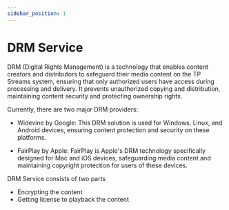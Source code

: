 ```yaml
---
sidebar_position: 1
---
```


# DRM Service 

DRM (Digital Rights Management) is a technology that enables content creators and distributors to safeguard their media content on the TP Streams system, ensuring that only authorized users have access during processing and delivery. It prevents unauthorized copying and distribution, maintaining content security and protecting ownership rights.

Currently, there are two major DRM providers:

- Widevine by Google: This DRM solution is used for Windows, Linux, and Android devices, ensuring content protection and security on these platforms.

- FairPlay by Apple: FairPlay is Apple's DRM technology specifically designed for Mac and iOS devices, safeguarding media content and maintaining copyright protection for users of these devices.

DRM Service consists of two parts
- Encrypting the content
- Getting license to playback the content
